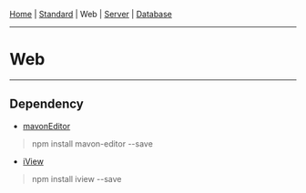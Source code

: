 [Home](https://github.com/FlymeStudio/FlymeStudio-Doc/blob/master/README.md) | [Standard](https://github.com/FlymeStudio/FlymeStudio-Doc/blob/master/standard.md) | Web | [Server](https://github.com/FlymeStudio/FlymeStudio-Server/blob/master/README.md) | [Database](https://github.com/FlymeStudio/FlymeStudio-Database/blob/master/README.md)

---
# Web
---
## Dependency
- [mavonEditor](https://github.com/hinesboy/mavonEditor)
> npm install mavon-editor --save

- [iView](https://github.com/iview/iview)
> npm install iview --save
